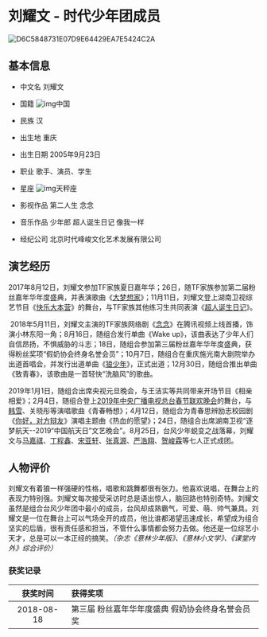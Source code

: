 # 刘耀文 - 时代少年团成员

![D6C5848731E07D9E64429EA7E5424C2A](https://user-images.githubusercontent.com/120773477/208283029-5617bb11-ae67-4eb3-a259-3643f0c679e3.jpg)

## 基本信息

- 中文名   刘耀文
- 国籍      ![img](http://p0.qhimg.com/dr/_32_/t01b5f45af13e3466ba.png)中国
- 民族     汉
- 出生地   重庆
- 出生日期   2005年9月23日
- 职业    歌手、演员、学生

- 星座    ![img](http://p5.qhimg.com/d/inn/0ac33ec5/7.png)天秤座
- 影视作品   第二人生    念念
- 音乐作品    少年郎    超人诞生日记      像我一样
- 经纪公司    北京时代峰峻文化艺术发展有限公司

## **演艺经历**

​      2017年8月12日，刘耀文参加TF家族夏日嘉年华；26日，随TF家族参加第二届粉丝嘉年华年度盛典，并表演歌曲《[大梦想家](https://baike.so.com/doc/7096036-11405162.html)》；11月11日，刘耀文登上湖南卫视综艺节目《[快乐大本营](https://baike.so.com/doc/10955519-11492143.html)》的舞台，与TF家族其他练习生共同表演《[超人诞生日记](https://baike.so.com/doc/27049686-28430351.html)》。

​      2018年5月11日，刘耀文主演的TF家族网络剧《[念念](https://baike.so.com/doc/4255329-4457829.html)》在腾讯视频上线首播，饰演小林东阳一角；8月16日，随组合发行单曲《Wake up》，该曲表达了少年人们自信昂扬，不惧威胁的斗志；18日，随组合参加第三届粉丝嘉年华年度盛典，获得粉丝奖项“假奶协会终身名誉会员”；10月7日，随组合在重庆施光南大剧院举办出道首唱会，并发行出道单曲《[狼少年](https://baike.so.com/doc/7913986-27781240.html)》，正式出道；12月30日，随组合推出单曲《致青春》，该歌曲是一首轻快“洗脑风”的歌曲。

​      2019年1月1日，随组合出席央视元旦晚会，与王洁实等共同带来开场节目《相亲相爱》；2月4日，随组合登上[2019年中央广播电视总台春节联欢晚会](https://baike.so.com/doc/27165462-28558344.html)的舞台，与[韩雪](https://baike.so.com/doc/5310067-5545022.html)、关晓彤等演唱歌曲《青春畅想》；4月12日，随组合为青春思辨励志校园剧《[你好，对方辩友](https://baike.so.com/doc/26540545-30291578.html)》演唱主题曲《热血的愿望》；24日，随组合出席湖南卫视“逐梦航天--2019“中国航天日”文艺晚会”。8月25日，台风少年蜕变之战落幕，刘耀文与[马嘉祺](https://baike.so.com/doc/5108964-27113771.html)、[丁程鑫](https://baike.so.com/doc/24215627-24868754.html)、[宋亚轩](https://baike.so.com/doc/24689754-25589448.html)、[张真源](https://baike.so.com/doc/24235053-25132803.html)、[严浩翔](https://baike.so.com/doc/24936836-25888265.html)、[贺峻霖](https://baike.so.com/doc/24356120-25169548.html)等七人正式成团。

## **人物评价**

​        刘耀文有着狼一样强硬的性格，唱歌和跳舞都很有张力。他喜欢说唱，在舞台上的表现力特别强。刘耀文每次接受采访时总是语出惊人，脑回路也特别奇特。刘耀文虽然是组合台风少年团中最小的成员，台风却成熟霸气，可爱、萌、帅气兼具。刘耀文是一位在舞台上可以气场全开的成员，他比谁都渴望迅速成长，希望成为组合坚实的后盾，很有责任感和担当，不管什么事情都会努力去做。他还是一位综艺小天才，总是可以一本正经的搞笑。*（杂志《意林少年版》、《意林小文学》、《课堂内外》综合评价）*

### 获奖记录

|  获奖时间  | 获得奖项                                           |
| :--------: | :------------------------------------------------- |
| 2018-08-18 | 第三届   粉丝嘉年华年度盛典 假奶协会终身名誉会员奖 |

